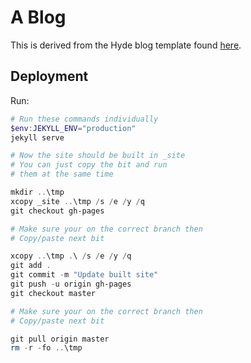 # A Blog

This is derived from the Hyde blog template found [here](https://github.com/poole/hyde).

## Deployment

Run:

```powershell
# Run these commands individually
$env:JEKYLL_ENV="production"
jekyll serve

# Now the site should be built in _site
# You can just copy the bit and run
# them at the same time

mkdir ..\tmp
xcopy _site ..\tmp /s /e /y /q
git checkout gh-pages

# Make sure your on the correct branch then 
# Copy/paste next bit

xcopy ..\tmp .\ /s /e /y /q
git add .
git commit -m "Update built site"
git push -u origin gh-pages
git checkout master

# Make sure your on the correct branch then 
# Copy/paste next bit

git pull origin master
rm -r -fo ..\tmp
```
